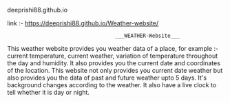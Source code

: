 deeprishi88.github.io

link :-  https://deeprishi88.github.io/Weather-website/

                                       ___WEATHER-Website___

This weather website provides you weather data of a place, for example :- current temperature, current weather, variation of temperature throughout the day and humidity. It also provides you the current date and coordinates of the location.
This website not only provides you current date weather but also provides you the data of past and future weather upto 5 days. 
It's background changes according to the weather.
It also have a live clock to tell whether it is day or night.
